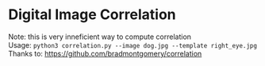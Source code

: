# Digital Image Correlation
Note: this is very inneficient way to compute correlation\
Usage: ```python3 correlation.py --image dog.jpg --template right_eye.jpg```\
Thanks to: https://github.com/bradmontgomery/correlation
